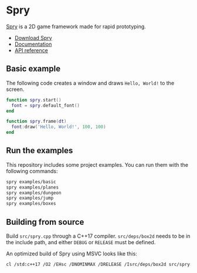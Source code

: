 # Spry

[Spry](https://jasonliang.js.org/spry/) is a 2D game framework made for rapid
prototyping.

- [Download Spry](https://github.com/jasonliang-dev/spry/releases)
- [Documentation](https://jasonliang.js.org/spry/)
- [API reference](https://jasonliang.js.org/spry/docs.html)

## Basic example

The following code creates a window and draws `Hello, World!` to the screen.

```lua
function spry.start()
  font = spry.default_font()
end

function spry.frame(dt)
  font:draw('Hello, World!', 100, 100)
end
```

## Run the examples

This repository includes some project examples. You can run them with the
following commands:

```sh
spry examples/basic
spry examples/planes
spry examples/dungeon
spry examples/jump
spry examples/boxes
```

## Building from source

Build `src/spry.cpp` through a C++17 compiler. `src/deps/box2d` needs to be in
the include path, and either `DEBUG` or `RELEASE` must be defined.

An optimized build of Spry using MSVC looks like this:

```sh
cl /std:c++17 /O2 /EHsc /DNOMINMAX /DRELEASE /Isrc/deps/box2d src/spry.cpp
```

